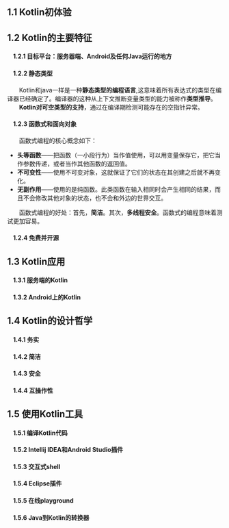## 1.1 Kotlin初体验

## 1.2 Kotlin的主要特征

####  1.2.1 目标平台：服务器端、Android及任何Java运行的地方

####  1.2.2 静态类型

  Kotlin和java一样是一种**静态类型的编程语言**,这意味着所有表达式的类型在编译器已经确定了。编译器的这种从上下文推断变量类型的能力被称作**类型推导**。  
  **Kotlin对可空类型的支持**，通过在编译期检测可能存在的空指针异常。

####  1.2.3 函数式和面向对象

  函数式编程的核心概念如下：

* **头等函数**——把函数（一小段行为）当作值使用，可以用变量保存它，把它当作参数传递，或者当作其他函数的返回值。
* **不可变性**——使用不可变对象，这就保证了它们的状态在其创建之后就不再变化。
* **无副作用**——使用的是纯函数。此类函数在输入相同时会产生相同的结果，而且不会修改其他对象的状态，也不会和外边的世界交互。

  函数式编程的好处：首先，**简洁**。其次，**多线程安全**。函数式的编程意味着测试更加容易。

####  1.2.4 免费并开源

## 1.3 Kotlin应用

####  1.3.1 服务端的Kotlin

####  1.3.2 Android上的Kotlin

## 1.4 Kotlin的设计哲学

####  1.4.1 务实

####  1.4.2 简洁

####  1.4.3 安全

####  1.4.4 互操作性

## 1.5 使用Kotlin工具

####  1.5.1 编译Kotlin代码

####  1.5.2 Intellij IDEA和Android Studio插件

####  1.5.3 交互式shell

####  1.5.4 Eclipse插件

####  1.5.5 在线playground

####  1.5.6 Java到Kotlin的转换器



